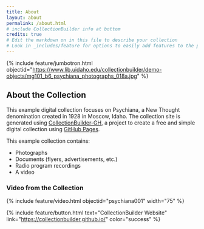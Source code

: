 ```yaml
---
title: About
layout: about
permalink: /about.html
# include CollectionBuilder info at bottom
credits: true
# Edit the markdown on in this file to describe your collection
# Look in _includes/feature for options to easily add features to the page
---
```


{% include feature/jumbotron.html objectid="https://www.lib.uidaho.edu/collectionbuilder/demo-objects/mg101_b6_psychiana_photographs_018a.jpg" %}

## About the Collection

This example digital collection focuses on Psychiana, a New Thought denomination created in 1928 in Moscow, Idaho. The collection site is generated using [CollectionBuilder-GH](https://collectionbuilding.github.io/gh/), a project to create a free and simple digital collection using [GitHub Pages](https://pages.github.com/).

This example collection contains:
- Photographs
- Documents (flyers, advertisements, etc.)
- Radio program recordings
- A video

### Video from the Collection

{% include feature/video.html objectid="psychiana001" width="75" %}

{% include feature/button.html text="CollectionBuilder Website" link="https://collectionbuilder.github.io/" color="success" %}
